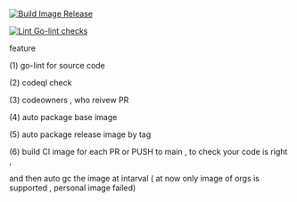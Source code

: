[![Build Image Release](https://github.com/spidernet-io/spiderpool/actions/workflows/build-release-image.yaml/badge.svg)](https://github.com/spidernet-io/spiderpool/actions/workflows/build-release-image.yaml)

[![Lint Go-lint checks](https://github.com/spidernet-io/spiderpool/actions/workflows/lint-golang.yaml/badge.svg)](https://github.com/spidernet-io/spiderpool/actions/workflows/lint-golang.yaml)


feature

(1) go-lint for source code

(2) codeql check

(3) codeowners , who reivew PR

(4) auto package base image

(5) auto package release image by tag

(6) build CI image for each PR or PUSH to main , to check your code is right , 

and then auto gc the image at intarval ( at now only image of orgs is supported , personal image failed)